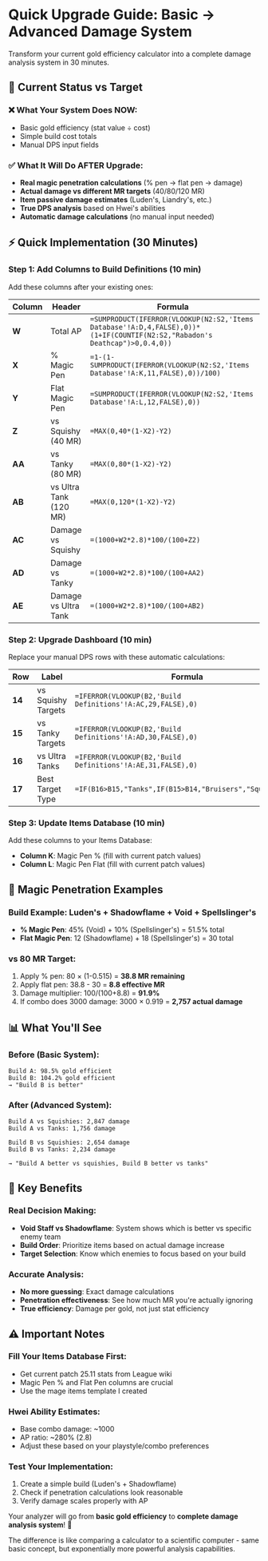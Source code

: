 # Quick Upgrade Guide: Basic → Advanced Damage System

Transform your current gold efficiency calculator into a complete damage analysis system in 30 minutes.

## 🔄 Current Status vs Target

### ❌ **What Your System Does NOW**:
- Basic gold efficiency (stat value ÷ cost)
- Simple build cost totals
- Manual DPS input fields

### ✅ **What It Will Do AFTER Upgrade**:
- **Real magic penetration calculations** (% pen → flat pen → damage)
- **Actual damage vs different MR targets** (40/80/120 MR)
- **Item passive damage estimates** (Luden's, Liandry's, etc.)
- **True DPS analysis** based on Hwei's abilities
- **Automatic damage calculations** (no manual input needed)

## ⚡ Quick Implementation (30 Minutes)

### **Step 1: Add Columns to Build Definitions (10 min)**

Add these columns after your existing ones:

| Column | Header | Formula |
|--------|--------|---------|
| **W** | Total AP | `=SUMPRODUCT(IFERROR(VLOOKUP(N2:S2,'Items Database'!A:D,4,FALSE),0))*(1+IF(COUNTIF(N2:S2,"Rabadon's Deathcap")>0,0.4,0))` |
| **X** | % Magic Pen | `=1-(1-SUMPRODUCT(IFERROR(VLOOKUP(N2:S2,'Items Database'!A:K,11,FALSE),0))/100)` |
| **Y** | Flat Magic Pen | `=SUMPRODUCT(IFERROR(VLOOKUP(N2:S2,'Items Database'!A:L,12,FALSE),0))` |
| **Z** | vs Squishy (40 MR) | `=MAX(0,40*(1-X2)-Y2)` |
| **AA** | vs Tanky (80 MR) | `=MAX(0,80*(1-X2)-Y2)` |
| **AB** | vs Ultra Tank (120 MR) | `=MAX(0,120*(1-X2)-Y2)` |
| **AC** | Damage vs Squishy | `=(1000+W2*2.8)*100/(100+Z2)` |
| **AD** | Damage vs Tanky | `=(1000+W2*2.8)*100/(100+AA2)` |
| **AE** | Damage vs Ultra Tank | `=(1000+W2*2.8)*100/(100+AB2)` |

### **Step 2: Upgrade Dashboard (10 min)**

Replace your manual DPS rows with these automatic calculations:

| Row | Label | Formula |
|-----|-------|---------|
| **14** | vs Squishy Targets | `=IFERROR(VLOOKUP(B2,'Build Definitions'!A:AC,29,FALSE),0)` |
| **15** | vs Tanky Targets | `=IFERROR(VLOOKUP(B2,'Build Definitions'!A:AD,30,FALSE),0)` |
| **16** | vs Ultra Tanks | `=IFERROR(VLOOKUP(B2,'Build Definitions'!A:AE,31,FALSE),0)` |
| **17** | Best Target Type | `=IF(B16>B15,"Tanks",IF(B15>B14,"Bruisers","Squishies"))` |

### **Step 3: Update Items Database (10 min)**

Add these columns to your Items Database:

- **Column K**: Magic Pen % (fill with current patch values)
- **Column L**: Magic Pen Flat (fill with current patch values)

## 🧮 Magic Penetration Examples

### **Build Example**: Luden's + Shadowflame + Void + Spellslinger's
- **% Magic Pen**: 45% (Void) + 10% (Spellslinger's) = 51.5% total
- **Flat Magic Pen**: 12 (Shadowflame) + 18 (Spellslinger's) = 30 total

### **vs 80 MR Target**:
1. Apply % pen: 80 × (1-0.515) = **38.8 MR remaining**
2. Apply flat pen: 38.8 - 30 = **8.8 effective MR**
3. Damage multiplier: 100/(100+8.8) = **91.9%**
4. If combo does 3000 damage: 3000 × 0.919 = **2,757 actual damage**

## 📊 What You'll See

### **Before (Basic System)**:
```
Build A: 98.5% gold efficient
Build B: 104.2% gold efficient
→ "Build B is better"
```

### **After (Advanced System)**:
```
Build A vs Squishies: 2,847 damage
Build A vs Tanks: 1,756 damage

Build B vs Squishies: 2,654 damage  
Build B vs Tanks: 2,234 damage

→ "Build A better vs squishies, Build B better vs tanks"
```

## 🎯 Key Benefits

### **Real Decision Making**:
- **Void Staff vs Shadowflame**: System shows which is better vs specific enemy team
- **Build Order**: Prioritize items based on actual damage increase
- **Target Selection**: Know which enemies to focus based on your build

### **Accurate Analysis**:
- **No more guessing**: Exact damage calculations
- **Penetration effectiveness**: See how much MR you're actually ignoring
- **True efficiency**: Damage per gold, not just stat efficiency

## ⚠️ Important Notes

### **Fill Your Items Database First**:
- Get current patch 25.11 stats from League wiki
- Magic Pen % and Flat Pen columns are crucial
- Use the mage items template I created

### **Hwei Ability Estimates**:
- Base combo damage: ~1000
- AP ratio: ~280% (2.8)
- Adjust these based on your playstyle/combo preferences

### **Test Your Implementation**:
1. Create a simple build (Luden's + Shadowflame)
2. Check if penetration calculations look reasonable
3. Verify damage scales properly with AP

Your analyzer will go from **basic gold efficiency** to **complete damage analysis system**! 🚀

The difference is like comparing a calculator to a scientific computer - same basic concept, but exponentially more powerful analysis capabilities.
